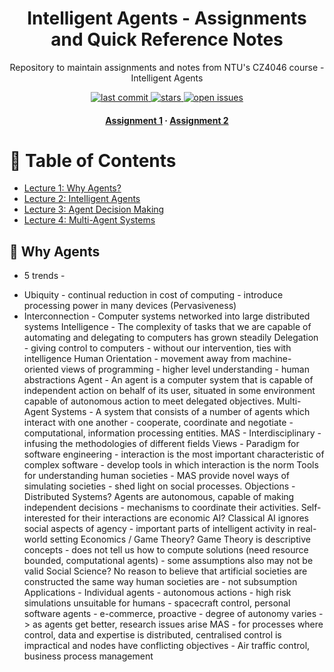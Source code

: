 <div align="center">
  <h1>Intelligent Agents - Assignments and Quick Reference Notes</h1>
  
  <p>
    Repository to maintain assignments and notes from NTU's CZ4046 course - Intelligent Agents
  </p>
  
  
<!-- Badges -->
<p>
  <a href="">
    <img src="https://img.shields.io/github/last-commit/aish21/VirtualEYE-FYP" alt="last commit" />
  </a>
  <a href="https://github.com/aish21/VirtualEYE-FYP/stargazers/">
    <img src="https://img.shields.io/github/stars/aish21/VirtualEYE-FYP" alt="stars" />
  </a>
  <a href="https://github.com/aish21/VirtualEYE-FYP/issues/">
    <img src="https://img.shields.io/github/issues/aish21/VirtualEYE-FYP" alt="open issues" />
  </a>
</p>
   
<h4>
    <a href="Assignment 1/">Assignment 1</a>
  <span> · </span>
    <a href="Assignment 2/">Assignment 2</a>
  </h4>
</div>

<!-- Table of Contents -->
# :star2: Table of Contents

- [Lecture 1: Why Agents?](#why-agents)
- [Lecture 2: Intelligent Agents](#intelligent-agents)
- [Lecture 3: Agent Decision Making](#agent-decision-making)  
- [Lecture 4: Multi-Agent Systems](#mas)

## :notebook_with_decorative_cover: Why Agents
- 5 trends - 
* Ubiquity - continual reduction in cost of computing - introduce processing power in many devices (Pervasiveness)
* Interconnection - Computer systems  networked into large distributed systems
Intelligence - The complexity of tasks that we are capable of automating and delegating to computers has grown steadily
Delegation - giving control to computers - without our intervention, ties with intelligence
Human Orientation - movement away from machine-oriented views of programming - higher level understanding - human abstractions
Agent - An agent is a computer system that is capable of independent action on behalf of its user, situated in some environment capable of autonomous action to meet delegated objectives. 
Multi-Agent Systems - A system that consists of a number of agents which interact with one another - cooperate, coordinate and negotiate - computational, information processing entities.
MAS - Interdisciplinary - infusing the methodologies of different fields 
Views - 
Paradigm for software engineering - interaction is the most important characteristic of complex software - develop tools in which interaction is the norm
Tools for understanding human societies - MAS provide novel ways of simulating societies - shed light on social processes.
Objections - 
Distributed Systems? Agents are autonomous, capable of making independent decisions - mechanisms to coordinate their activities. Self-interested for their interactions are economic
AI? Classical AI ignores social aspects of agency - important parts of intelligent activity in real-world setting
Economics / Game Theory? Game Theory is descriptive concepts - does not tell us how to compute solutions (need resource bounded, computational agents) - some assumptions also may not be valid 
Social Science? No reason to believe that artificial societies are constructed the same way human societies are - not subsumption
Applications - 
Individual agents - autonomous actions - high risk simulations unsuitable for humans - spacecraft control, personal software agents - e-commerce, proactive - degree of autonomy varies -> as agents get better, research issues arise
MAS - for processes where control, data and expertise is distributed, centralised control is impractical and nodes have conflicting objectives - Air traffic control, business process management
 

